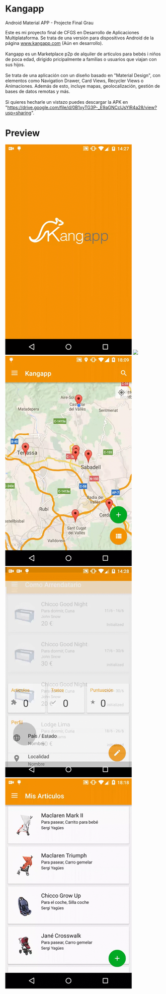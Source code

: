 # Kangapp
Android Material APP - Projecte Final Grau

Este es mi proyecto final de CFGS en Desarrollo de Aplicaciones Multiplataforma. Se trata de una versión para dispositivos Android de la página www.kangapp.com (Aún en desarrollo).
<br/><br/>
Kangapp es un Marketplace p2p de alquiler de articulos para bebés i niños de poca edad, dirigido pricipalmente a famílias o usuarios que viajan con sus hijos.
<br/><br/>
Se trata de una aplicación con un diseño basado en "Material Design", con elementos como Navigation Drawer, Card Views, Recycler Views o Animaciones.
Además de esto, incluye mapas, geolocalización, gestión de bases de datos remotas y más.
<br/><br/>
Si quieres hecharle un vistazo puedes descargar la APK en "https://drive.google.com/file/d/0B1xyTG3P-_E9aGNCclJsYlR4a28/view?usp=sharing".
<br/>
# Preview
<IMG src="https://github.com/syagues/Kangapp/blob/master/readme/Kangapp_cap1.gif"/>
<IMG src="https://github.com/syagues/Kangapp/blob/master/readme/Kangapp_cap2.gif"/>
<br/>
<IMG src="https://github.com/syagues/Kangapp/blob/master/readme/Kangapp_cap3.gif"/>
<IMG src="https://github.com/syagues/Kangapp/blob/master/readme/Kangapp_cap4.gif"/>
<br/>
<IMG src="https://github.com/syagues/Kangapp/blob/master/readme/Kangapp_cap5.gif"/>
